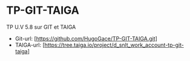 # TP-GIT-TAIGA
TP U.V 5.8 sur GIT et TAIGA


* Git-url: [https://github.com/HugoGace/TP-GIT-TAIGA.git]
* TAIGA-url: [https://tree.taiga.io/project/d_snlt_work_account-tp-git-taiga]
